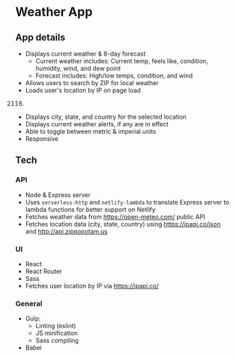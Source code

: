 # Weather App

## App details
* Displays current weather & 8-day forecast
  * Current weather includes: Current temp, feels like, condition, humidity, wind, and dew point
  * Forecast includes: High/low temps, condition, and wind
* Allows users to search by ZIP for local weather
* Loads user's location by IP on page load

02116)
* Displays city, state, and country for the selected location
* Displays current weather alerts, if any are in effect
* Able to toggle between metric & imperial units
* Responsive

## Tech
### API
* Node & Express server
* Uses `serverless-http` and `netlify-lambda` to translate Express server to lambda functions for better support on Netlify
* Fetches weather data from https://open-meteo.com/ public API
* Fetches location data (city, state, country) using https://ipapi.co/json and http://api.zippopotam.us

### UI
* React
* React Router
* Sass
* Fetches user location by IP via https://ipapi.co/
### General
* Gulp:
  * Linting (eslint)
  * JS minification
  * Sass compiling
* Babel
